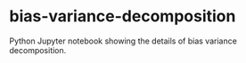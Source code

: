 # bias-variance-decomposition
Python Jupyter notebook showing the details of bias variance decomposition.
